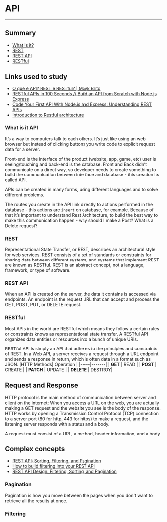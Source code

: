 # API 

---

## Summary
 - [What is it?](#what-is-it)
 - [REST](#daily-plan)
 - [REST API](#rest-api)
 - [RESTful](#restful)
 
## Links used to study
- [O que é API? REST e RESTful? | Mayk Brito](https://youtu.be/ghTrp1x_1As)
- [RESTful APIs in 100 Seconds // Build an API from Scratch with Node.js Express](https://youtu.be/-MTSQjw5DrM)
- [Code Your First API With Node.js and Express: Understanding REST APIs](https://code.tutsplus.com/tutorials/code-your-first-api-with-nodejs-and-express-understanding-rest-apis--cms-31697) 
- [Introduction to Restful architecture](https://www.educba.com/restful-architecture/)
 
 ### What is it API
It’s a way to computers talk to each others. It’s just like using an web browser but instead of clicking buttons you write code to explicit request data for a server.

Front-end is the interface of the product (website, app, game, etc) user is seeing/touching and back-end is the database. Front and Back didn’t communicate on a direct way, so developer needs to create something to build the communication between interface and database - this creation its called API. 

APIs can be created in many forms, using different languages and to solve different problems. 

The routes you create in the API link directly to actions performed in the database - this actions are `insert` on database, for example. Because of that it’s important to understand Rest Architecture, to build the best way to make this communication happen - why should I make a Post? What is a Delete request?

### REST
Representational State Transfer, or REST, describes an architectural style for web services. REST consists of a set of standards or constraints for sharing data between different systems, and systems that implement REST are known as RESTful. REST is an abstract concept, not a language, framework, or type of software.

### REST API 
When an API is created on the server, the data it contains is accessed via endpoints. An endpoint is the request URL that can accept and process the GET, POST, PUT, or DELETE request.

### RESTful 
Most APIs in the world are RESTful which means they follow a certain rules or constraints knows as representational state transfer. A RESTful API organizes data entities or resources into a bunch of unique URIs. 

RESTful API is simply an API that adheres to the principles and constraints of REST. In a Web API, a server receives a request through a URL endpoint and sends a response in return, which is often data in a format such as JSON.
|HTTP Methods| Operation |
|-----|-------|
| **GET**  | READ     |
| **POST** | CREATE   | 
| **PATCH** | UPDATE   |
| **DELETE** | DESTROY|

## Request and Response
HTTP protocol is the main method of communication between server and client on the internet; When you access a URL on the web, you are actually making a GET request and the website you see is the body of the response.
HTTP works by opening a Transmission Control Protocol (TCP) connection to a server port (80 for http, 443 for https) to make a request, and the listening server responds with a status and a body.

A request must consist of a URL, a method, header information, and a body.

## Complex concepts
- [REST API: Sorting, Filtering, and Pagination](https://www.taniarascia.com/rest-api-sorting-filtering-pagination/#pagination)
- [How to build filtering into your REST API](https://simonplend.com/how-to-build-filtering-into-your-rest-api/)
- [REST API Design: Filtering, Sorting, and Pagination](https://www.moesif.com/blog/technical/api-design/REST-API-Design-Filtering-Sorting-and-Pagination/)

### Pagination 
Pagination is how you move between the pages when you don't want to retrieve all the results at once.

### Filtering